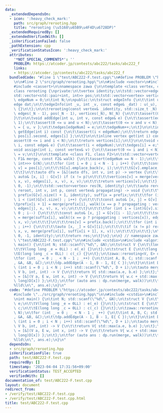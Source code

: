 ```yaml
---
data:
  _extendedDependsOn:
  - icon: ':heavy_check_mark:'
    path: src/graph/rerooting.hpp
    title: "rerooting (\u5168\u65B9\u4F4D\u6728DP)"
  _extendedRequiredBy: []
  _extendedVerifiedWith: []
  _isVerificationFailed: false
  _pathExtension: cpp
  _verificationStatusIcon: ':heavy_check_mark:'
  attributes:
    '*NOT_SPECIAL_COMMENTS*': ''
    PROBLEM: https://atcoder.jp/contests/abc222/tasks/abc222_f
    links:
    - https://atcoder.jp/contests/abc222/tasks/abc222_f
  bundledCode: "#line 1 \"test/ABC222-F.test.cpp\"\n#define PROBLEM \"https://atcoder.jp/contests/abc222/tasks/abc222_f\"\
    \n\n#line 2 \"src/graph/rerooting.hpp\"\n\n#include <vector>\n#include <utility>\n\
    #include <cassert>\n\nnamespace zawa {\n\ntemplate <class vertex, class edge>\n\
    class rerooting {\nprivate:\n\tvertex identity;\n\tstd::vector<edge> edges;\n\t\
    std::vector<std::pair<int, int>> pos;\n\tstd::vector<vertex> vertices;\n\tint\
    \ edgeNum = 0;\n\tint N;\n\npublic:\n\tstruct edgeInfo {\n\t\tint u, v;\n\t\t\
    edge dat;\n\t\tedgeInfo(int _u, int _v, const edge& _dat) : u(_u), v(_v), dat(_dat)\
    \ {}\n\t};\n\n\trerooting(const vertex& _identity, std::size_t _N) \n\t\t: identity(_identity),\
    \ edges(_N - 1), pos(_N - 1), vertices(_N), N(_N) {\n\t\t\tassert(0 < _N);\n\t\
    }\t\n\n\tvoid addEdge(int u, int v, const edge& e) {\n\t\tassert(edgeNum < N -\
    \ 1);\n\t\tassert(0 <= u and u < N);\n\t\tassert(0 <= v and v < N);\n\t\tpos[edgeNum]\
    \ = { u, v };\n\t\tedges[edgeNum] = e;\n\t\tedgeNum++;\n\t}\n\n\tinline edgeInfo\
    \ getEdge(int i) const {\n\t\tassert(i < edgeNum);\n\t\treturn edgeInfo{ pos[i].first,\
    \ pos[i].second, edges[i] };\n\t}\n\n\tinline vertex get(int i) const {\n\t\t\
    assert(0 <= i and i < N);\n\t\treturn vertices[i];\n\t}\n\n\tvoid changeEdge(int\
    \ i, const edge& e) {\n\t\tassert(i < edgeNum);\n\t\tedges[i] = e;\n\t}\n\n\t\
    void assign(int i, const vertex& v) {\n\t\tassert(0 <= i and i < N);\n\t\tvertices[i]\
    \ = v;\n\t}\n\n\ttemplate <class F1, class F2>\n\tstd::vector<vertex> run(const\
    \ F1& merge, const F2& walk) {\n\t\tassert(edgeNum == N - 1);\n\t\tstd::vector<std::vector<std::pair<int,\
    \ int>>> G(N);\n\t\tfor (int i = 0 ; i < N - 1 ; i++) {\n\t\t\tconst auto& [u,\
    \ v] = pos[i];\n\t\t\tG[u].emplace_back(v, i);\n\t\t\tG[v].emplace_back(u, i);\n\
    \t\t}\n\t\tauto dfs = [&](auto dfs, int v, int p) -> vertex {\n\t\t\tfor (const\
    \ auto& [x, i] : G[v]) if (x != p)\n\t\t\t\tvertices[v] = merge(vertices[v], walk(dfs(dfs,\
    \ x, v), edges[i], x, v), x, v);\n\t\t\treturn vertices[v];\n\t\t};\n\t\tdfs(dfs,\
    \ 0, -1);\n\t\tstd::vector<vertex> res(N, identity);\n\t\tauto reroot = [&](auto\
    \ reroot, int v, int p, const vertex& propagating) -> void {\n\t\t\tstd::vector<vertex>\
    \ prefix(G[v].size() + 1, identity), suffix = prefix;\n\t\t\tfor (int i = 0 ;\
    \ i < (int)G[v].size() ; i++) {\n\t\t\t\tconst auto& [x, j] = G[v][i];\n\t\t\t\
    \tprefix[i + 1] = merge(prefix[i], walk((x == p ? propagating : vertices[x]),\
    \ edges[j], x, v), x, v);\n\t\t\t}\n\t\t\tfor (int i = (int)G[v].size() ; i >\
    \ 0 ; i--) {\n\t\t\t\tconst auto& [x, j] = G[v][i - 1];\n\t\t\t\tsuffix[i - 1]\
    \ = merge(suffix[i], walk((x == p ? propagating : vertices[x]), edges[j], x, v),\
    \ x, v);\n\t\t\t}\n\t\t\tres[v] = prefix.back();\n\t\t\tfor (int i = 0 ; i < (int)G[v].size()\
    \ ; i++) {\n\t\t\t\tauto [x, _] = G[v][i];\n\t\t\t\tif (x != p) reroot(reroot,\
    \ x, v, merge(prefix[i], suffix[i + 1], x, v));\n\t\t\t}\n\t\t};\n\t\treroot(reroot,\
    \ 0, -1, identity);\n\t\treturn res;\n\t}\n};\n\n} // namespace zawa\n#line 4\
    \ \"test/ABC222-F.test.cpp\"\n\n#include <cstdio>\n#include <algorithm>\n\nint\
    \ main() {\n\tint N; std::scanf(\"%d\", &N);\n\tstruct V {\n\t\tlong long e;\n\
    \t\tV(long long _e = 0LL) : e(_e) {}\n\t};\n\tstruct E {\n\t\tlong long c;\n\t\
    \tE(long long _c = 0LL) : c(_c) {}\n\t};\n\tzawa::rerooting<V, E> dp(V(), N);\n\
    \tfor (int _ = 0 ; _ < N - 1 ; _++) {\n\t\tint A, B, C; std::scanf(\"%d%d%d\"\
    , &A, &B, &C);\n\t\tdp.addEdge(A - 1, B - 1, E{ C });\n\t}\n\tint D[N];\n\tfor\
    \ (int i = 0 ; i < N ; i++) std::scanf(\"%d\", D + i);\n\tauto merge = [&](V a,\
    \ V b, int, int) -> V {\n\t\treturn V{ std::max(a.e, b.e) };\n\t};\n\tauto walk\
    \ = [&](V a, E w, int x, int) -> V {\n\t\treturn V{ w.c + std::max(a.e, (long\
    \ long)D[x]) };\n\t};\n\tfor (auto ans : dp.run(merge, walk))\n\t\tstd::printf(\"\
    %lld\\n\", ans.e);\n}\n"
  code: "#define PROBLEM \"https://atcoder.jp/contests/abc222/tasks/abc222_f\"\n\n\
    #include \"../src/graph/rerooting.hpp\"\n\n#include <cstdio>\n#include <algorithm>\n\
    \nint main() {\n\tint N; std::scanf(\"%d\", &N);\n\tstruct V {\n\t\tlong long\
    \ e;\n\t\tV(long long _e = 0LL) : e(_e) {}\n\t};\n\tstruct E {\n\t\tlong long\
    \ c;\n\t\tE(long long _c = 0LL) : c(_c) {}\n\t};\n\tzawa::rerooting<V, E> dp(V(),\
    \ N);\n\tfor (int _ = 0 ; _ < N - 1 ; _++) {\n\t\tint A, B, C; std::scanf(\"%d%d%d\"\
    , &A, &B, &C);\n\t\tdp.addEdge(A - 1, B - 1, E{ C });\n\t}\n\tint D[N];\n\tfor\
    \ (int i = 0 ; i < N ; i++) std::scanf(\"%d\", D + i);\n\tauto merge = [&](V a,\
    \ V b, int, int) -> V {\n\t\treturn V{ std::max(a.e, b.e) };\n\t};\n\tauto walk\
    \ = [&](V a, E w, int x, int) -> V {\n\t\treturn V{ w.c + std::max(a.e, (long\
    \ long)D[x]) };\n\t};\n\tfor (auto ans : dp.run(merge, walk))\n\t\tstd::printf(\"\
    %lld\\n\", ans.e);\n}\n"
  dependsOn:
  - src/graph/rerooting.hpp
  isVerificationFile: true
  path: test/ABC222-F.test.cpp
  requiredBy: []
  timestamp: '2023-04-04 17:31:56+09:00'
  verificationStatus: TEST_ACCEPTED
  verifiedWith: []
documentation_of: test/ABC222-F.test.cpp
layout: document
redirect_from:
- /verify/test/ABC222-F.test.cpp
- /verify/test/ABC222-F.test.cpp.html
title: test/ABC222-F.test.cpp
---
```

